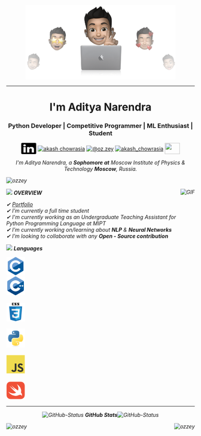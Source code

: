 <p align="center">
  <img src="https://github.com/Ozzey/Ozzey/blob/main/assets/cover.png" height="200"/>
</p>
<hr>
<h1 align="center">I'm Aditya Narendra</h1>
<h3 align="center">Python Developer | Competitive Programmer | ML Enthusiast | Student </h3>
<p align="center">
<a href="https://www.linkedin.com/in/aditya-narendra-04b59a1b1/" target="blank"><img align="center" src="https://github.com/Ozzey/Ozzey/blob/main/assets/linkedin.svg" alt="Ozzey" height="30" width="40" /></a>
<a href="https://www.facebook.com/aditya.narendra.5/" target="blank"><img align="center" src="https://cdn.jsdelivr.net/npm/simple-icons@3.0.1/icons/facebook.svg" alt="akash chowrasia" height="30" width="40" /></a>
<a href="https://www.instagram.com/oz.zey/" target="blank"><img align="center" src="https://cdn.jsdelivr.net/npm/simple-icons@3.0.1/icons/instagram.svg" alt="@oz.zey" height="30" width="40" /></a>
<a href="https://pypi.org/user/ozzey/" target="blank"><img align="center" src="https://cdn.jsdelivr.net/npm/simple-icons@3.0.1/icons/pypi.svg" alt="akash_chowrasia" height="30" width="40" /></a>
<a href = "mailto: adityanarendra6@gmail.com"><img align="center" src="https://simpleicons.org/icons/gmail.svg" height="30" width="40" /></a>
</p>
</p>



<p align="center">
  <em>
    I'm Aditya Narendra, a <b>Sophomore at</b> Moscow Institute of Physics & Technology <b>Moscow</b>, Russia</a>. <br>
</p>

<p align="left"> <img src="https://komarev.com/ghpvc/?username=ozzey&label=Profile%20views&color=0e75b6&style=flat" alt="ozzey" /> </p>
<img align="right" alt="GIF" src="https://media.giphy.com/media/836HiJc7pgzy8iNXCn/giphy.gif" />

<img src="https://media.giphy.com/media/ObNTw8Uzwy6KQ/giphy.gif" width="30px">&nbsp;***OVERVIEW***

✔ [Portfolio](https://ozzey.github.io/) <br>
✔ I’m currently a full time student <br>
✔ I'm currently working as an Undergraduate Teaching Assistant for Python Programming Language at MIPT<br>
✔ I’m currently working on/learning about **NLP** & **Neural Networks**<br>
✔ I’m looking to collaborate with any **Open - Source contribution**<br>
 

<img src="https://media.giphy.com/media/ObNTw8Uzwy6KQ/giphy.gif" width="30px">&nbsp;***Languages***
<p align="left">
  
 <img height="50" src="https://raw.githubusercontent.com/devicons/devicon/master/icons/c/c-original.svg"> </code>
  <code> <img height="50" src="https://raw.githubusercontent.com/devicons/devicon/master/icons/cplusplus/cplusplus-original.svg"> </code>
  <code> <img height="50" src="https://raw.githubusercontent.com/devicons/devicon/master/icons/css3/css3-original-wordmark.svg"> </code>
  <code> <img height="50" src="https://raw.githubusercontent.com/devicons/devicon/master/icons/python/python-original.svg"> </code>
  <code> <img height="50" src="https://raw.githubusercontent.com/devicons/devicon/master/icons/javascript/javascript-original.svg"> </code>
  <code> <img height="50" src="https://raw.githubusercontent.com/devicons/devicon/master/icons/swift/swift-original.svg"> </code> 
  <hr>
  <p align="center">
 <img src="https://media.giphy.com/media/8UHRm5oY4k4FDxq5QG/giphy.gif" width="30px" alt="GitHub-Status"/>&nbsp;<i><b>GitHub Stats</b></i><img src="https://media.giphy.com/media/8UHRm5oY4k4FDxq5QG/giphy.gif" width="30px" alt="GitHub-Status"/></p>
<p><img align="left" src="https://github-readme-stats.vercel.app/api/top-langs/?username=ozzey&langs_count=5&theme=tokyonight" alt="ozzey" /></p>

<p><img align="right" src="https://github-readme-stats.vercel.app/api/?username=ozzey&count_private=true&theme=tokyonight&showicons=true" alt="ozzey" /></p>
